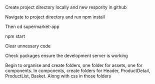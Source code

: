 Create project directory locally and new respority in github

Navigate to project directory and run npm install

Then cd supermarket-app

npm start

Clear unnessary code

Check packages ensure the development server is working

Begin to organise and create folders, one folder for assets, one for components. In components, create folders for Header, ProductDetail, ProductList, Basket. Along with css in those folders


